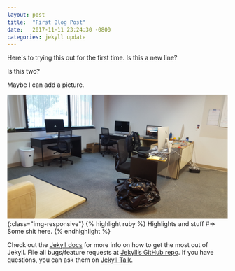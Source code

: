 ```yaml
---
layout: post
title:  "First Blog Post"
date:   2017-11-11 23:24:30 -0800
categories: jekyll update
---
```

Here's to trying this out for the first time.
Is this a new line?

Is this two?

Maybe I can add a picture.

![Pic of offic](/_images/offic.jpg){:class="img-responsive"}
{% highlight ruby %}
Highlights and stuff
#=> Some shit here.
{% endhighlight %}

Check out the [Jekyll docs][jekyll-docs] for more info on how to get the most out of Jekyll. File all bugs/feature requests at [Jekyll’s GitHub repo][jekyll-gh]. If you have questions, you can ask them on [Jekyll Talk][jekyll-talk].

[jekyll-docs]: https://jekyllrb.com/docs/home
[jekyll-gh]:   https://github.com/jekyll/jekyll
[jekyll-talk]: https://talk.jekyllrb.com/
